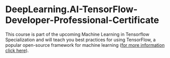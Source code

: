 # DeepLearning.AI-TensorFlow-Developer-Professional-Certificate

This course is part of the upcoming Machine Learning in Tensorflow Specialization and will teach you best practices for using TensorFlow, a popular open-source framework for machine learning ([for more information click here](https://www.coursera.org/learn/introduction-tensorflow?specialization=tensorflow-in-practice)).
